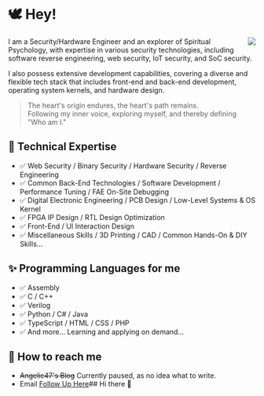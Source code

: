 # 🕊️ Hey!

<img align="right" src="https://github-readme-stats.vercel.app/api?username=Smile920423&show_icons=true&title_color=ff2686&icon_color=ff2686&text_color=403339&bg_color=ffffff&hide_title=false" />

I am a Security/Hardware Engineer and an explorer of Spiritual Psychology, with expertise in various security technologies, including software reverse engineering, web security, IoT security, and SoC security.  

I also possess extensive development capabilities, covering a diverse and flexible tech stack that includes front-end and back-end development, operating system kernels, and hardware design.  

> The heart's origin endures, the heart's path remains.  
> Following my inner voice, exploring myself, and thereby defining "Who am I."  

## 🏹 Technical Expertise

 - ✅ Web Security / Binary Security / Hardware Security / Reverse Engineering
 - ✅ Common Back-End Technologies / Software Development / Performance Tuning / FAE On-Site Debugging
 - ✅ Digital Electronic Engineering / PCB Design / Low-Level Systems & OS Kernel
 - ✅ FPGA IP Design / RTL Design Optimization
 - ✅ Front-End / UI Interaction Design
 - ✅ Miscellaneous Skills / 3D Printing / CAD / Common Hands-On & DIY Skills...

## ✨ Programming Languages for me

 - ✅ Assembly 
 - ✅ C / C++ 
 - ✅ Verilog
 - ✅ Python / C# / Java 
 - ✅ TypeScript / HTML / CSS / PHP
 - ✅ And more... Learning and applying on demand...

## 📮 How to reach me

- ~~Angelic47's Blog~~ Currently paused, as no idea what to write.
- Email [Follow Up Here](mailto:admin@angelic47.com)## Hi there 👋

<!--
**smile920423/smile920423** is a ✨ _special_ ✨ repository because its `README.md` (this file) appears on your GitHub profile.

Here are some ideas to get you started:

- 🔭 I’m currently working on ...
- 🌱 I’m currently learning ...
- 👯 I’m looking to collaborate on ...
- 🤔 I’m looking for help with ...
- 💬 Ask me about ...
- 📫 How to reach me: ...
- 😄 Pronouns: ...
- ⚡ Fun fact: ...
-->
